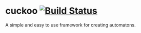 cuckoo [![Build Status](https://travis-ci.org/eug/cuckoo.png?branch=master)](https://travis-ci.org/eug/cuckoo)
======

A simple and easy to use framework for creating automatons.
